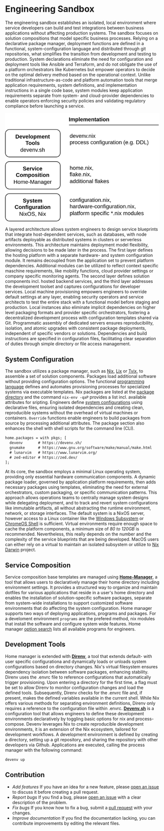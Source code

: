 # Engineering Sandbox

The engineering sandbox establishes an isolated, local environment where service developers can build and test integrations between business applications without affecting production systems. The sandbox focuses on solution compositions that model specific business processes. Relying on a declarative package manager, deployment functions are defined in a functional, system-configuration language and distributed through git repositories, what simplifies the transition from development and testing to production. System declarations eliminate the need for configuration and deployment tools like Ansible and Terraform, and do not obligate the use of a platform orchestrators like Kubernetes but empower operators to decide on the optimal delivery method based on the operational context. Unlike traditional infrastructure-as-code and platform automation tools that merge application requirements, system definitions, and implementation instructions in a single code base, system modules keep application requirements separate from system- and cloud-provider dependencies to enable operators enforcing security policies and validating regulatory compliance before launching a service.

![Technology Stack](./img/schema-sandbox.drawio.svg)

A layered architecture allows system engineers to design service blueprints that integrate host-dependent services, such as databases, with node artifacts deployable as distributed systems in clusters or serverless environments. This architecture maintains deployment model flexibility, allowing decisions to be made later in the process. The first layer defines the hosting platform with a separate hardware- and system configuration module. It remains decoupled from the application set to prevent platform dependencies. Additional modules can be utilized to reflect context specific maschine requirements, like mobility functions, cloud provider settings or company specific monitoring agents. The second layer defines solution components incl. hosted backend services, and the third layer addresses the development toolset and captures configurations for developer services. Local machine provisioning empowers engineers to override default settings at any layer, enabling security operators and service architects to test the entire stack with a functional model before staging and production. Local instances also eliminate implicit dependencies on higher level packaging formats and provider specific orchestrators, fostering a decentralized development process with configuration templates shared via Git. Programmatic assembly of dedicated servers ensures reproducibility, isolation, and atomic upgrades with consistent package deployments, independent of specific vendors or solutions. Dependencies and build instructions are specified in configuration files, facilitating clear separation of duties through simple directory or file access management. 

## System Configuration

The sandbox utilizes a package manager, such as [Nix](https://github.com/NixOS/nix), [Lix](https://lix.systems/) or [Tvix](https://tvix.dev/), to assemble a set of solution components. Packages load additional software without providing configuration options. The functional [programming language](https://nix.dev/tutorials/nix-language.html) defines and automates provisioning processes for specialized systems via executable templates. Nix packages are listed at the [package directory](https://search.nixos.org/packages) and the command `nix-env -qaP` provides a list incl. available attributes for sripting. Engineers define [system configurations](https://nix.dev/tutorials/packaging-existing-software.html) using declarative files, ensuring isolated dependencies and creating clean, reproducible systems without the overhead of virtual machines or containers. `Override` functions enable engineers to build packages from source by processing additional attributes. The package section also enhances the shell with shell scripts for the command line (CLI). 

```ǹix
home.packages = with pkgs; [
  devenv       # https://devenv.sh/
  gnumake      # https://www.gnu.org/software/make/manual/make.html
  # lunarvim   # https://www.lunarvim.org/
  # zed-editor # https://zed.dev/
];
```

At its core, the sandbox employs a minimal Linux operating system, providing only essential hardware communication components. A dynamic package loader, governed by application platform requirements, then adds necessary packages using templates, eliminating the need for external orchestrators, custom packaging, or specific communication patterns. This approach allows operations teams to centrally manage system designs while delegating deployment, and to track and revert system configurations like immutable artifacts, all without abstracting the runtime environment, network, or storage interfaces. The default system is a NixOS server, however access to a Linux container like the [Windows Subsystem](https://learn.microsoft.com/en-us/windows/wsl/about) or [ChromeOS Shell](https://chromeos.dev/en/linux) is sufficient. Virtual environments require enough space to cache the platform components, a minimum size of *80 to 120GB* is recommended. Nevertheless, this really depends on the number and the complexity of the service blueprints that are being developed. MacOS users can either rely on a virtual to maintain an isolated subsystem or utilize to [Nix Darwin](https://github.com/LnL7/nix-darwin) project. 

## Service Composition

Service composition base templates are managed using [**Home-Manager**](https://nix-community.github.io/home-manager/), a tool that allows users to declaratively manage their home directory including environment settings. It provides a structured way to organize and maintain dotfiles for various applications that reside in a user's home directory and enables the installation of solution-specific software packages, separate from system-wide installations to support customized software environments that do affecting the system configuration. Home manager supports two ways of deploying applications, programs and packages. For a develoment environment `programs` are the prefered method, nix modules that install the software and configure system wide features. Home manager [option search](https://home-manager-options.extranix.com/) lists all available programs for engineers.

## Development Tools

Home manager is extended with [**Direnv**](https://direnv.net/), a tool that extends default- with user specific configurationa and dynamically loads or unloads system configurations based on directory changes. Nix's virtual filesystem ensures dependency isolation between software packages, enhancing stability. Direnv uses the .envrc file to reference configurations that automatically trigger provisioning. Upon entering a directory for the first time, a flag must be set to allow Direnv to monitor configuration changes and load the defined tools. Subsequently, Direnv checks for the .envrc file and, if present, makes the defined variables available in the current shell. While Nix offers various methods for separating environment definitions, Direnv only requires a reference to the configuration file within .envrc. **[Devenv.sh](https://devenv.sh/)** is a configuration tool that allows engineers to define these development environments declaratively by toggling basic options for nix and process-compose. Devenv leverages Nix to create reproducible development environments, it is an extension of the Nix ecosystem, tailored for development workflows. A development environment is defined by creating a directory, setting up a git repository, and sharing the repository with other developers via Github. Applications are executed, calling the process manager with the following command:

```sh
devenv up
```

## Contribution
* *Add features* If you have an idea for a new feature, please [open an issue](https://github.com/hcops/sandbox/issues/new) to discuss it before creating a pull request.
* *Report bugs* If you find a bug, please [open an issue](https://github.com/hcops/sandbox/issues/new) with a clear description of the problem.
* *Fix bugs* If you know how to fix a bug, submit a [pull request](https://github.com/hcops/sandbox/pull/new) with your changes.
* *Improve documentation* If you find the documentation lacking, you can contribute improvements by editing the relevant files.
